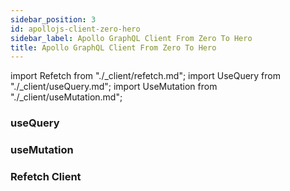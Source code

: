 ```yaml
---
sidebar_position: 3
id: apollojs-client-zero-hero
sidebar_label: Apollo GraphQL Client From Zero To Hero
title: Apollo GraphQL Client From Zero To Hero
---
```


import Refetch from "./_client/refetch.md";
import UseQuery from "./_client/useQuery.md";
import UseMutation from "./_client/useMutation.md";


### useQuery
<UseQuery />

### useMutation
<UseMutation />

### Refetch Client
<Refetch />